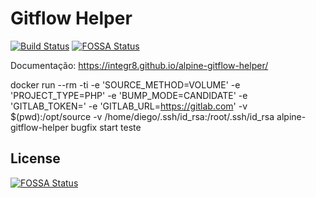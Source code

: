 # Gitflow Helper

[![Build Status](https://travis-ci.org/integr8/alpine-gitflow-helper.svg?branch=development)](https://travis-ci.org/integr8/alpine-gitflow-helper)
[![FOSSA Status](https://app.fossa.io/api/projects/git%2Bgithub.com%2Fintegr8%2Falpine-gitflow-helper.svg?type=shield)](https://app.fossa.io/projects/git%2Bgithub.com%2Fintegr8%2Falpine-gitflow-helper?ref=badge_shield)

Documentação: https://integr8.github.io/alpine-gitflow-helper/


docker run --rm -ti -e 'SOURCE_METHOD=VOLUME' -e 'PROJECT_TYPE=PHP' -e 'BUMP_MODE=CANDIDATE' -e 'GITLAB_TOKEN=' -e 'GITLAB_URL=https://gitlab.com' -v $(pwd):/opt/source -v /home/diego/.ssh/id_rsa:/root/.ssh/id_rsa alpine-gitflow-helper bugfix start teste



## License
[![FOSSA Status](https://app.fossa.io/api/projects/git%2Bgithub.com%2Fintegr8%2Falpine-gitflow-helper.svg?type=large)](https://app.fossa.io/projects/git%2Bgithub.com%2Fintegr8%2Falpine-gitflow-helper?ref=badge_large)